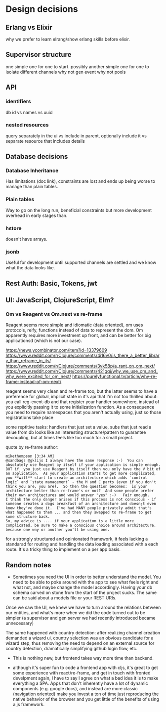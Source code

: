 # Design decisions

## Erlang vs Elixir

why we prefer to learn elrang/show erlang skills before elixir.

## Supervisor structure

one simple one for one to start.
possibly another simple one for one to isolate different channels
why not gen event
why not pools

## API
### identifiers
db id vs names vs uuid

### nested resources
query separately in the ui
vs include in parent, optionally include it
vs separate resource that includes details

## Database decisions

### Database Inheritance

Has limitations (doc link), constraints are lost and ends up being worse to manage
than plain tables.

### Plain tables

Way to go on the long run, beneficial constraints but more development overhead
in early stages than.

### hstore

doesn't have arrays.

### jsonb

Useful for development until supported channels are settled and we know what the
data looks like.

## Rest Auth: Basic, Tokens, jwt

## UI: JavaScript, ClojureScript, Elm?

### Om vs Reagent vs Om.next vs re-frame

Reagent seems more simple and idiomatic (data oriented), om uses
protocols, reify, functions instead of data to represent the dom.
Om apparently requires more investment up front, and can be better for big
applicationsd (which is not our case).

https://news.ycombinator.com/item?id=13379609
https://www.reddit.com/r/Clojure/comments/4i16v0/is_there_a_better_library_than_reframe_in_its/
https://www.reddit.com/r/Clojure/comments/3vk58p/a_rant_on_om_next/
https://www.reddit.com/r/Clojure/comments/421gqj/why_we_use_om_and_why_were_excited_for_om_next/
https://purelyfunctional.tv/article/why-re-frame-instead-of-om-next/


reagent seems very clean and re-frame too, but the latter seems to have a preference
for global, implicit state in it's api that I'm not too thrilled about:
you call reg-event-db and that register your handler somewhere, instead of
you explicitly passing it to some initialization function. As a consequence
you need to require namespaces that you aren't actually using, just so those
registrations take place

some reptitive tasks: handlers that just set a value, subs that just read a value from db
looks like an interesting structure/pattern to guarantee decoupling, but at times
feels like too much for a small project.

quote by re-frame author:

```
mikethompson [3:34 AM]
@sandbags @gklijs I always have the same response :-)  You can absolutely use Reagent by itself if your application is simple enough.  BUT if  you just use Reagent by itself then you only have the V bit of an application.  As your application starts to get more complicated, you **will** start to create an architecture which adds `control logic` and `state management` - the M and C parts (even if you don't think you are, you are).  So then the question becomes:  is your architecture better than re-frame's or not?  And some people prefer their own architectures and would answer "yes" :-)   Fair enough.
I think the only danger arises if this process is not conscious - if someone creates a dogs breakfast of an architecture and doesn;t even know they've done it.  I've had MANY people privately admit that's what happened to them ... and then they swapped to re-frame to get some structure back.
So, my advice is .... if your application is a little more complicated, be sure to make a conscious choice around architecture, because one way or another you'll be using one.
```

for a strongly structured and opinionated framework, it feels lacking
a standarad for routing and handling the data loading associated with a
each route. It's a tricky thing to implement on a per app basis.

## Random notes

- Sometimes you need the UI in order to better understand the model. You need to be able
to poke around with the app to see what feels right and what not, and maybe change
the model accordingly. Having your db schema carved on stone from the start of the project sucks.
The same can be said about a models file or your REST URIs.

Once we saw the UI, we knew we have to turn around the relations between our
entities, and what's more when we did the code turned out to be simpler
(a supervisor and gen server we had recently introduced became unnecessary)

The same happened with country detection: after realizing channel creation demanded a wizard
ui, country selection was an obvious candidate for a wizard step, thus removing the need to
depend on an external source for country detection, dramatically simplifying github login flow, etc.

- This is nothing new, but frontend takes way more time than backend.

- although it's super fun to code a frontend app with cljs, it's great
to get some experience with react/re-frame, and get in touch with fronted develpment
again, I have to say I agree on what a bad idea it is to make everything a
SPA. Apps that don't inherently have a lot of dynamic components (e.g. google docs),
and instead are more classic (navigation oriented) make you invest a ton of time
just reproducing the native behavior of the browser and you get little of the benefits
of using a js framework.
